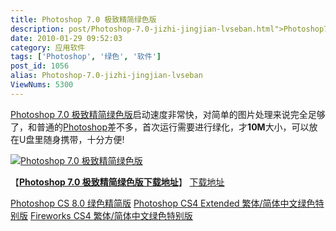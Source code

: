 ```yaml
---
title: Photoshop 7.0 极致精简绿色版
description: post/Photoshop-7.0-jizhi-jingjian-lvseban.html">Photoshop7.0极致精简绿色版启动速度非常快，对简单的图片处理来说完全足够了，和普通的/tags/Photoshop">Photoshop差不多，首次运行需要进行绿化，才10M大小，可以放在U盘里随身携带，十分方便!post/Photoshop-7.0-jizhi-jingjian-lvseban.html">
date: 2010-01-29 09:52:03
category: 应用软件
tags: ['Photoshop', '绿色', '软件']
post_id: 1056
alias: Photoshop-7.0-jizhi-jingjian-lvseban
ViewNums: 5300
---
```


[Photoshop 7.0 极致精简绿色版](/blog/photoshop-70-jizhi-jingjian-lvseban)启动速度非常快，对简单的图片处理来说完全足够了，和普通的[Photoshop](/tags/Photoshop)差不多，首次运行需要进行绿化，才**10M**大小，可以放在U盘里随身携带，十分方便!

[![Photoshop 7.0 极致精简绿色版](http://www.maccn.net/UploadFiles/200465233019734.jpg)](/blog/photoshop-70-jizhi-jingjian-lvseban)

【[**Photoshop 7.0 极致精简绿色版下载地址**](/blog/photoshop-70-jizhi-jingjian-lvseban)】
[下载地址](download.asp?id=380)

[Photoshop CS 8.0 绿色精简版](/blog/photoshop-cs-80-lvse-jingjian "photoshop cs 80 绿色精简版") [Photoshop CS4 Extended 繁体/简体中文绿色特别版](/blog/photoshop-cs4-extended-green)
[Fireworks CS4 繁体/简体中文绿色特别版](/blog/fireworks-cs4-green)

